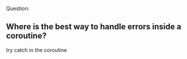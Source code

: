 Question:
## Where is the best way to handle errors inside a coroutine?
<div class="hint">
  try catch in the coroutine
</div>

